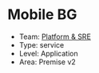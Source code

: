 # Mobile BG
* Team: [Platform & SRE](../teams/platform.md)
* Type: service
* Level: Application
* Area: Premise v2
